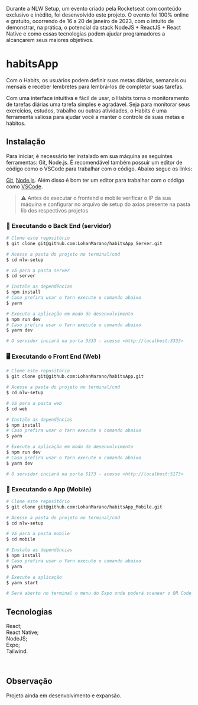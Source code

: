 Durante a NLW Setup, um evento criado pela Rocketseat com conteúdo exclusivo e inédito, foi desenvolvido este projeto. O evento foi 100% online e gratuito, ocorrendo de 16 a 20 de janeiro de 2023, com o intuito de demonstrar, na prática, o potencial da stack NodeJS + ReactJS + React Native e como essas tecnologias podem ajudar programadores a alcançarem seus maiores objetivos.

# habitsApp

Com o Habits, os usuários podem definir suas metas diárias, semanais ou mensais e receber lembretes para lembrá-los de completar suas tarefas.

Com uma interface intuitiva e fácil de usar, o Habits torna o monitoramento de tarefas diárias uma tarefa simples e agradável. Seja para monitorar seus exercícios, estudos, trabalho ou outras atividades, o Habits é uma ferramenta valiosa para ajudar você a manter o controle de suas metas e hábitos.

## Instalação

Para iniciar, é necessário ter instalado em sua máquina as seguintes ferramentas: Git, Node.js. É recomendável também possuir um editor de código como o VSCode para trabalhar com o código. Abaixo segue os links:

[Git](https://git-scm.com), [Node.js](https://nodejs.org/en/).
Além disso é bom ter um editor para trabalhar com o código como [VSCode](https://code.visualstudio.com/).

> ⚠ Antes de executar o frontend e mobile verificar o IP da sua máquina e configurar no arquivo de setup do axios presente na pasta lib dos respectivos projetos

### 🎲 Executando o Back End (servidor)

```bash
# Clone este repositório
$ git clone git@github.com:LohanMarano/habitsApp_Server.git

# Acesse a pasta do projeto no terminal/cmd
$ cd nlw-setup

# Vá para a pasta server
$ cd server

# Instale as dependências
$ npm install
# Caso prefira usar o Yarn execute o comando abaixo
$ yarn

# Execute a aplicação em modo de desenvolvimento
$ npm run dev
# Caso prefira usar o Yarn execute o comando abaixo
$ yarn dev

# O servidor inciará na porta 3333 - acesse <http://localhost:3333>
```

### 🖥️ Executando o Front End (Web)

```bash
# Clone este repositório
$ git clone git@github.com:LohanMarano/habitsApp.git

# Acesse a pasta do projeto no terminal/cmd
$ cd nlw-setup

# Vá para a pasta web
$ cd web

# Instale as dependências
$ npm install
# Caso prefira usar o Yarn execute o comando abaixo
$ yarn

# Execute a aplicação em modo de desenvolvimento
$ npm run dev
# Caso prefira usar o Yarn execute o comando abaixo
$ yarn dev

# O servidor inciará na porta 5173 - acesse <http://localhost:5173>
```

### 📱 Executando o App (Mobile)

```bash
# Clone este repositório
$ git clone git@github.com:LohanMarano/habitsApp_Mobile.git

# Acesse a pasta do projeto no terminal/cmd
$ cd nlw-setup

# Vá para a pasta mobile
$ cd mobile

# Instale as dependências
$ npm install
# Caso prefira usar o Yarn execute o comando abaixo
$ yarn

# Execute a aplicação
$ yarn start

# Será aberto no terminal o menu do Expo onde poderá scanear o QR Code para executar o app diretamente no seu celular ou as opções de executar no emulador android ou iOS
```

## Tecnologias

React;
<br>
React Native;
<br>
NodeJS;
<br>
Expo;
<br>
Tailwind.

<br>

## Observação

Projeto ainda em desenvolvimento e expansão.

